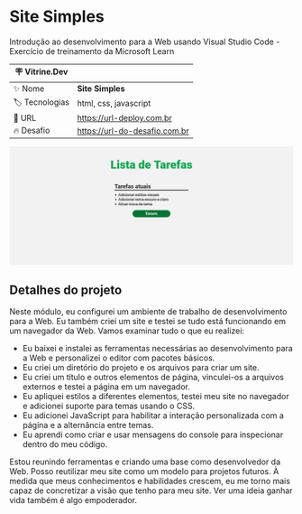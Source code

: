 # Site Simples

Introdução ao desenvolvimento para a Web usando Visual Studio Code - Exercício de treinamento da Microsoft Learn

| :placard: Vitrine.Dev |     |
| -------------  | --- |
| :sparkles: Nome        | **Site Simples**
| :label: Tecnologias | html, css, javascript
| :rocket: URL         | https://url-deploy.com.br
| :fire: Desafio     | https://url-do-desafio.com.br

<!-- Inserir imagem com a #vitrinedev ao final do link -->
![](/SITE%20SIMPLES/img/site%20simples.png#vitrinedev)

## Detalhes do projeto

Neste módulo, eu configurei um ambiente de trabalho de desenvolvimento para a Web. Eu também criei um site e testei se tudo está funcionando em um navegador da Web. Vamos examinar tudo o que eu realizei:

- Eu baixei e instalei as ferramentas necessárias ao desenvolvimento para a Web e personalizei o editor com pacotes básicos.
- Eu criei um diretório do projeto e os arquivos para criar um site.
- Eu criei um título e outros elementos de página, vinculei-os a arquivos externos e testei a página em um navegador.
- Eu apliquei estilos a diferentes elementos, testei meu site no navegador e adicionei suporte para temas usando o CSS.
- Eu adicionei JavaScript para habilitar a interação personalizada com a página e a alternância entre temas.
- Eu aprendi como criar e usar mensagens do console para inspecionar dentro do meu código.

Estou reunindo ferramentas e criando uma base como desenvolvedor da Web. Posso reutilizar meu site como um modelo para projetos futuros. À medida que meus conhecimentos e habilidades crescem, eu me torno mais capaz de concretizar a visão que tenho para meu site. Ver uma ideia ganhar vida também é algo empoderador.
